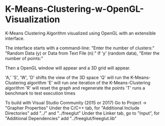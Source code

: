 # K-Means-Clustering-w-OpenGL-Visualization
K-Means Clustering Algorithm visualized using OpenGL with an extensible interface.

The interface starts with a command-line:
  "Enter the number of clusters:"
  "Random Data (y) or Data from Text File (n):"
    If 'y' (random data), 
      "Enter the number of points:"

Then a OpenGL window will appear and a 3D grid will appear.
  
  'A,' 'S', 'W', 'D' shifts the view of the 3D space
  'Q' will run the K-Means-Clustering algorithm
  'E' will run one iteration of the K-Means-Clustering algorithm
  'R' will reset the graph and regenerate the points
  'T' runs a benchmark to test execution times


To build with Visual Studio Community (2015 or 2017)
  Go to Project -> "Grapher Properties"
    Under the C/C++ tab, for "Additional Include Directories" add "../" and "../freeglut"
    Under the Linker tab, go to "Input", for "Additional Dependencies" add "../freeglut/freeglut.lib"
